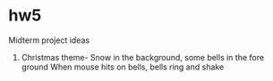 # hw5


Midterm project ideas

1. Christmas theme-
Snow in the background, some bells in the fore ground
When mouse hits on bells, bells ring and shake



